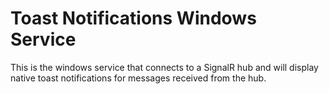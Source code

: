 Toast Notifications Windows Service
====================

This is the windows service that connects to a SignalR hub and will display native toast notifications for messages received from the hub.
